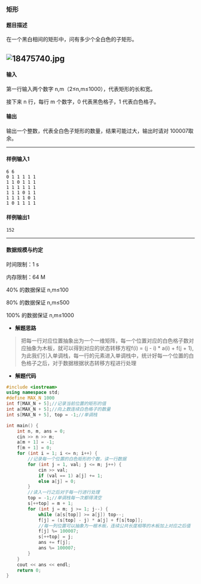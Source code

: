 ### 矩形

#### 题目描述

在一个黑白相间的矩形中，问有多少个全白色的子矩形。

## ![18475740.jpg](http://jisuanke.oss-cn-beijing.aliyuncs.com/19-1-11/18475740.jpg)

#### 输入

第一行输入两个数字 n,m（2≤n,m≤1000），代表矩形的长和宽。

接下来 n 行，每行 m 个数字，0 代表黑色格子，1 代表白色格子。

#### 输出

输出一个整数，代表全白色子矩形的数量，结果可能过大，输出时请对 100007取余。

------

#### 样例输入1

```
6 6
0 1 1 1 1 1
1 1 0 1 1 1
1 1 1 1 1 1
1 1 1 0 1 1
1 1 1 1 0 1
1 0 1 1 1 1
```

#### 样例输出1

```
152
```

------

#### 数据规模与约定

时间限制：1 s

内存限制：64 M

40% 的数据保证 n,m≤100

80% 的数据保证 n,m≤500

100% 的数据保证 n,m≤1000



- **解题思路**

> 把每一行对应位置抽象出为一个一维矩阵，每一个位置对应的白色格子数对应抽象为木板，就可以得到对应的状态转移方程f(i) = (j - i) * a(i) + f(j + 1),为此我们引入单调栈，每一行的元素进入单调栈中，统计好每一个位置的白色格子之后，对于数据根据状态转移方程进行处理

- **解题代码**

```c++
#include <iostream>
using namespace std;
#define MAX_N 1000
int f[MAX_N + 5];//记录当前位置的矩形的值 
int a[MAX_N + 5];//向上数连续白色格子的数量 
int s[MAX_N + 5], top = -1;//单调栈 

int main() {
	int n, m, ans = 0;
	cin >> n >> m;
	a[m + 1] = -1;
	f[m + 1] = 0;
	for (int i = 1; i <= n; i++) {
		//记录每一个位置的白色矩形的个数，读一行数据 
		for (int j = 1, val; j <= m; j++) {
			cin >> val;
			if (val == 1) a[j] += 1;
			else a[j] = 0; 
		}
		//读入一行之后对于每一行进行处理 
		top = -1;//单调栈每一次都得清空 
		s[++top] = m + 1;
		for (int j = m; j >= 1; j--) {
			while (a[s[top]] >= a[j]) top--;
			f[j] = (s[top] - j) * a[j] + f[s[top]];	
			//每一列位置可以抽象为一根木板，连续公共长度相等的木板加上对应之后值 
			f[j] %= 100007;
			s[++top] = j;
			ans += f[j];
			ans %= 100007;
		}
	}
	cout << ans << endl;
	return 0;
}
```

